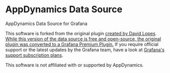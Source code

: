 # AppDynamics Data Source

AppDynamics Data Source for Grafana

This software is forked from the original plugin [created by David Lopes](https://github.com/dlopes7). [While this version of the data source is free and open-source, the original plugin was converted to a Grafana Premium Plugin.](https://github.com/grafana/grafana-plugin-repository/pull/189) If you require official support or the latest updates by the Grafana team, have a look at [Grafana's support subscription plans](https://grafana.com/services/support).

This software is not affiliated with or supported by AppDynamics.